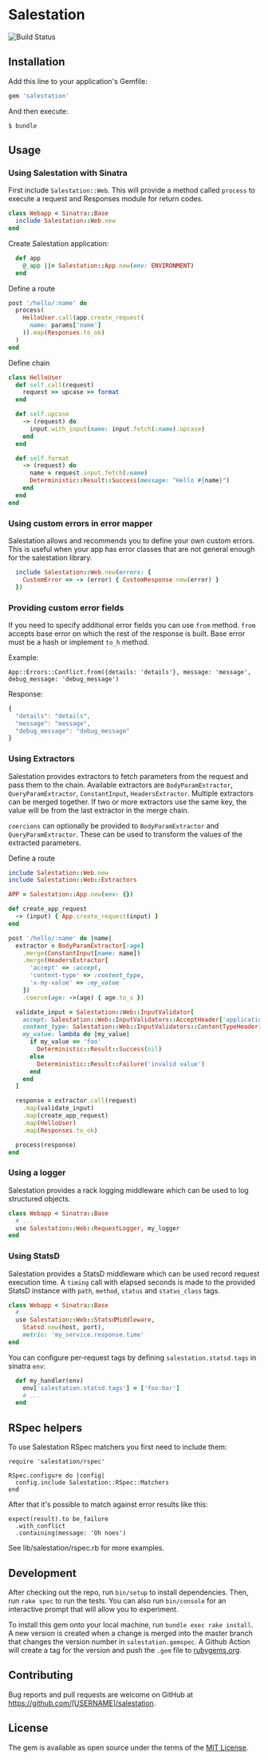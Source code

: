 # Salestation
![Build Status](https://github.com/salemove/salestation/actions/workflows/ruby.yml/badge.svg)

## Installation

Add this line to your application's Gemfile:

```ruby
gem 'salestation'
```

And then execute:

    $ bundle

## Usage

### Using Salestation with Sinatra

First include `Salestation::Web`. This will provide a method called `process` to execute a request and Responses module for return codes.
```ruby
class Webapp < Sinatra::Base
  include Salestation::Web.new
end
```

Create Salestation application:
```ruby
  def app
    @_app ||= Salestation::App.new(env: ENVIRONMENT)
  end
```

Define a route
```ruby
post '/hello/:name' do
  process(
    HelloUser.call(app.create_request(
      name: params['name']
    )).map(Responses.to_ok)
  )
end
```

Define chain
```ruby
class HelloUser
  def self.call(request)
    request >> upcase >> format
  end

  def self.upcase
    -> (request) do
      input.with_input(name: input.fetch(:name).upcase)
    end
  end

  def self.format
    -> (request) do
      name = request.input.fetch(:name)
      Deterministic::Result::Success(message: "Hello #{name}")
    end
  end
end
```

### Using custom errors in error mapper

Salestation allows and recommends you to define your own custom errors. This is useful when your app has error classes that are not general enough for the salestation library.

```ruby
  include Salestation::Web.new(errors: {
    CustomError => -> (error) { CustomResponse.new(error) }
  })
```

### Providing custom error fields

If you need to specify additional error fields you can use `from` method.
`from` accepts base error on which the rest of the response is built.
Base error must be a hash or implement `to_h` method.

Example:

```
App::Errors::Conflict.from({details: 'details'}, message: 'message', debug_message: 'debug_message')
```

Response:

```javascript
{
  "details": "details",
  "message": "message",
  "debug_message": "debug_message"
}
```

### Using Extractors

Salestation provides extractors to fetch parameters from the request and pass them to the chain.
Available extractors are `BodyParamExtractor`, `QueryParamExtractor`, `ConstantInput`, `HeadersExtractor`.
Multiple extractors can be merged together. If two or more extractors use the same key, the value will be from the last extractor in the merge chain.

`coercions` can optionally be provided to `BodyParamExtractor` and `QueryParamExtractor`. These can be used to transform the values of the extracted parameters.

Define a route

```ruby
include Salestation::Web.new
include Salestation::Web::Extractors

APP = Salestation::App.new(env: {})

def create_app_request
  -> (input) { App.create_request(input) }
end

post '/hello/:name' do |name|
  extractor = BodyParamExtractor[:age]
    .merge(ConstantInput[name: name])
    .merge(HeadersExtractor[
      'accept' => :accept,
      'content-type' => :content_type,
      'x-my-value' => :my_value
    ])
    .coerce(age: ->(age) { age.to_s })

  validate_input = Salestation::Web::InputValidator[
    accept: Salestation::Web::InputValidators::AcceptHeader['application/json', 'application/xml'],
    content_type: Salestation::Web::InputValidators::ContentTypeHeader['application/json'],
    my_value: lambda do |my_value|
      if my_value == 'foo'
        Deterministic::Result::Success(nil)
      else
        Deterministic::Result::Failure('invalid value')
      end
    end
  ]

  response = extractor.call(request)
    .map(validate_input)
    .map(create_app_request)
    .map(HelloUser)
    .map(Responses.to_ok)

  process(response)
end
```

### Using a logger

Salestation provides a rack logging middleware which can be used to log structured objects.

```ruby
class Webapp < Sinatra::Base
  # ...
  use Salestation::Web::RequestLogger, my_logger
end
```

### Using StatsD

Salestation provides a StatsD middleware which can be used record request
execution time. A `timing` call with elapsed seconds is made to the provided
StatsD instance with `path`, `method`, `status` and `status_class` tags.

```ruby
class Webapp < Sinatra::Base
  # ...
  use Salestation::Web::StatsdMiddleware,
    Statsd.new(host, port),
    metric: 'my_service.response.time'
end
```

You can configure per-request tags by defining `salestation.statsd.tags` in sinatra `env`:

```ruby
  def my_handler(env)
    env['salestation.statsd.tags'] = ['foo:bar']
    # ...
  end
```

## RSpec helpers


To use Salestation RSpec matchers you first need to include them:

```
require 'salestation/rspec'

RSpec.configure do |config|
  config.include Salestation::RSpec::Matchers
end
```

After that it's possible to match against error results like this:

```
expect(result).to be_failure
  .with_conflict
  .containing(message: 'Oh noes')
```

See lib/salestation/rspec.rb for more examples.

## Development

After checking out the repo, run `bin/setup` to install dependencies. Then, run `rake spec` to run the tests. You can also run `bin/console` for an interactive prompt that will allow you to experiment.

To install this gem onto your local machine, run `bundle exec rake install`. A new version is created when a change is merged into the master branch that changes the version number in `salestation.gemspec`. A Github Action will create a tag for the version and push the `.gem` file to [rubygems.org](https://rubygems.org).

## Contributing

Bug reports and pull requests are welcome on GitHub at https://github.com/[USERNAME]/salestation.


## License

The gem is available as open source under the terms of the [MIT License](http://opensource.org/licenses/MIT).
